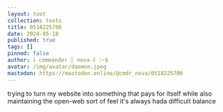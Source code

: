 ```yaml
---
layout: toot
collection: toots
title: 0518225700
date: 2024-05-18
published: true
tags: []
pinned: false
author: ⸸ commander ░ nova ⸸ :~$
avatar: /img/avatar/daemon.jpeg
mastodon: https://mastodon.online/@cmdr_nova/0518225700
---
```


trying to turn my website into something that pays for itself while also maintaining the open-web sort of feel it's always hada difficult balance
